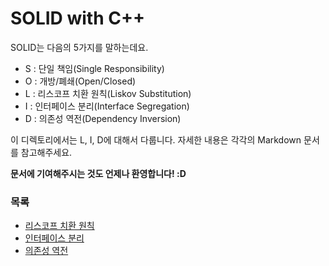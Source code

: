 ﻿# SOLID with C++

SOLID는 다음의 5가지를 말하는데요.

 - S : 단일 책임(Single Responsibility)
 - O : 개방/폐쇄(Open/Closed)
 - L : 리스코프 치환 원칙(Liskov Substitution)
 - I : 인터페이스 분리(Interface Segregation)
 - D : 의존성 역전(Dependency Inversion)

이 디렉토리에서는 L, I, D에 대해서 다룹니다. 자세한 내용은 각각의 Markdown 문서를 참고해주세요. 

**문서에 기여해주시는 것도 언제나 환영합니다! :D**


### 목록

 - [리스코프 치환 원칙]()
 - [인터페이스 분리]()
 - [의존성 역전]()


